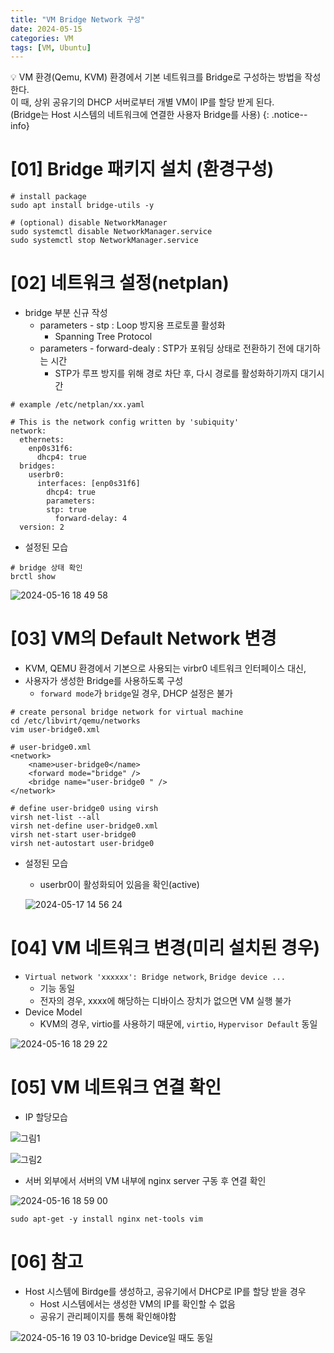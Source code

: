 ```yaml
---
title: "VM Bridge Network 구성"
date: 2024-05-15
categories: VM
tags: [VM, Ubuntu]
---
```


:bulb: VM 환경(Qemu, KVM) 환경에서 기본 네트워크를 Bridge로 구성하는 방법을 작성한다.  
이 때, 상위 공유기의 DHCP 서버로부터 개별 VM이 IP를 할당 받게 된다.  
(Bridge는 Host 시스템의 네트워크에 연결한 사용자 Bridge를 사용)
{: .notice--info}

# [01]  Bridge 패키지 설치 (환경구성)

```shell
# install package
sudo apt install bridge-utils -y

# (optional) disable NetworkManager
sudo systemctl disable NetworkManager.service
sudo systemctl stop NetworkManager.service
```  

# [02]  네트워크 설정(netplan)  

- bridge 부분 신규 작성  
  - parameters - stp : Loop 방지용 프로토콜 활성화
    - Spanning Tree Protocol
  - parameters - forward-dealy : STP가 포워딩 상태로 전환하기 전에 대기하는 시간
    - STP가 루프 방지를 위해 경로 차단 후, 다시 경로를 활성화하기까지 대기시간

```shell
# example /etc/netplan/xx.yaml

# This is the network config written by 'subiquity'
network:
  ethernets:
    enp0s31f6:
      dhcp4: true
  bridges:
    userbr0:
      interfaces: [enp0s31f6]
        dhcp4: true
        parameters:
        stp: true
          forward-delay: 4
  version: 2
```  

- 설정된 모습

```shell
# bridge 상태 확인
brctl show
```  

![2024-05-16 18 49 58](https://github.com/cmaven/cmaven.github.io/assets/76153041/d390bd3e-379a-4455-aead-987ce3e1966f)


# [03]  VM의 Default Network 변경  

- KVM, QEMU 환경에서 기본으로 사용되는 virbr0 네트워크 인터페이스 대신,
- 사용자가 생성한 Bridge를 사용하도록 구성
  - `forward mode`가 `bridge`일 경우, DHCP 설정은 불가

```shell
# create personal bridge network for virtual machine
cd /etc/libvirt/qemu/networks
vim user-bridge0.xml

# user-bridge0.xml
<network>
    <name>user-bridge0</name>
    <forward mode="bridge" />
    <bridge name="user-bridge0 " />
</network>

# define user-bridge0 using virsh
virsh net-list --all
virsh net-define user-bridge0.xml
virsh net-start user-bridge0
virsh net-autostart user-bridge0
```  

- 설정된 모습
  - userbr0이 활성화되어 있음을 확인(active)

  ![2024-05-17 14 56 24](https://github.com/cmaven/cmaven.github.io/assets/76153041/7ee06900-11d4-4832-83aa-6892cf22e76f)


# [04]  VM 네트워크 변경(미리 설치된 경우)

- `Virtual network 'xxxxxx': Bridge network`, `Bridge device ...`
  - 기능 동일
  - 전자의 경우, xxxx에 해당하는 디바이스 장치가 없으면 VM 실행 불가
- Device Model
  - KVM의 경우, virtio를 사용하기 때문에, `virtio`, `Hypervisor Default` 동일

![2024-05-16 18 29 22](https://github.com/cmaven/cmaven.github.io/assets/76153041/10f6a81f-d64d-47c6-9074-1f9a2a90b3b4)  


# [05]  VM 네트워크 연결 확인

- IP 할당모습

![그림1](https://github.com/cmaven/cmaven.github.io/assets/76153041/64fa5281-b79d-465e-87f8-e189ddc985c9)  

![그림2](https://github.com/cmaven/cmaven.github.io/assets/76153041/7b1aa2d9-04b9-4c96-9639-86f17b581d42)  

- 서버 외부에서 서버의 VM 내부에 nginx server 구동 후 연결 확인

![2024-05-16 18 59 00](https://github.com/cmaven/cmaven.github.io/assets/76153041/621daac8-466b-48ac-90cc-98b95d79aea9)


```shell
sudo apt-get -y install nginx net-tools vim  
```  

# [06]  참고

- Host 시스템에 Birdge를 생성하고, 공유기에서 DHCP로 IP를 할당 받을 경우
  - Host 시스템에서는 생성한 VM의 IP를 확인할 수 없음
  - 공유기 관리페이지를 통해 확인해야함


![2024-05-16 19 03 10-bridge Device일 때도 동일](https://github.com/cmaven/cmaven.github.io/assets/76153041/b0a9285f-8a82-4f09-8b4a-5f8a72b5ddb7)